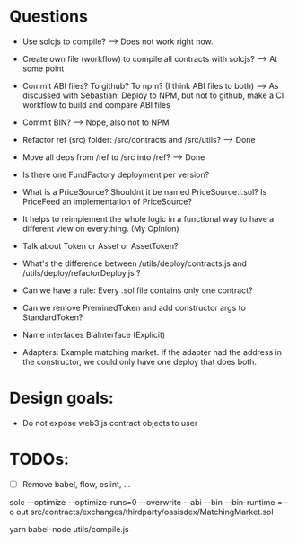 # Questions

- Use solcjs to compile?
  --> Does not work right now.
- Create own file (workflow) to compile all contracts with solcjs?
  --> At some point
- Commit ABI files? To github? To npm? (I think ABI files to both)
  --> As discussed with Sebastian: Deploy to NPM, but not to github, make a CI workflow to build and compare ABI files
- Commit BIN?
  --> Nope, also not to NPM
- Refactor ref (src) folder: /src/contracts and /src/utils?
  --> Done
- Move all deps from /ref to /src into /ref?
  --> Done

- Is there one FundFactory deployment per version?
- What is a PriceSource? Shouldnt it be named PriceSource.i.sol? Is PriceFeed an implementation of PriceSource?
- It helps to reimplement the whole logic in a functional way to have a different view on everything. (My Opinion)
- Talk about Token or Asset or AssetToken?
- What's the difference between /utils/deploy/contracts.js and /utils/deploy/refactorDeploy.js ?
- Can we have a rule: Every .sol file contains only one contract?
- Can we remove PreminedToken and add constructor args to StandardToken?
- Name interfaces BlaInterface (Explicit)
- Adapters: Example matching market. If the adapter had the address in the constructor, we could only have one deploy that does both.

# Design goals:

- Do not expose web3.js contract objects to user

# TODOs:

- [ ] Remove babel, flow, eslint, ...

solc --optimize --optimize-runs=0 --overwrite --abi --bin --bin-runtime = -o out src/contracts/exchanges/thirdparty/oasisdex/MatchingMarket.sol

yarn babel-node utils/compile.js
